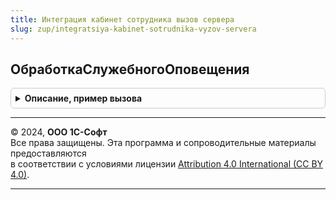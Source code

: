 ```yaml
---
title: Интеграция кабинет сотрудника вызов сервера
slug: zup/integratsiya-kabinet-sotrudnika-vyzov-servera
---
```



## ОбработкаСлужебногоОповещения
<details style="margin: 1em 0; padding: 0.5em; border: 1px solid #ccc; border-radius: 6px;">

<summary style="font-weight: bold; cursor: pointer;">Описание, пример вызова</summary>

```bsl

Процедура ОбработкаСлужебногоОповещения(ОписаниеСообщения, ДополнительныеПараметры) Экспорт
```

Пример вызова
```bsl
ИнтеграцияКабинетСотрудникаВызовСервера.ОбработкаСлужебногоОповещения(ОписаниеСообщения, ДополнительныеПараметры) 
```
</details>

---

© 2024, **ООО 1С-Софт**  
Все права защищены. Эта программа и сопроводительные материалы предоставляются  
в соответствии с условиями лицензии [Attribution 4.0 International (CC BY 4.0)](https://creativecommons.org/licenses/by/4.0/legalcode).

---
